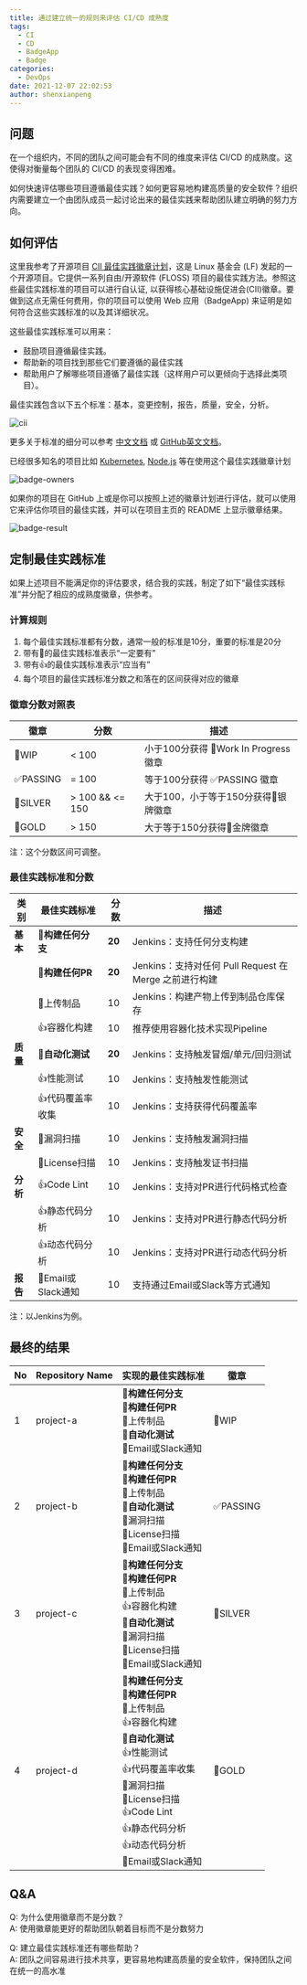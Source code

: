 ```yaml
---
title: 通过建立统一的规则来评估 CI/CD 成熟度
tags:
  - CI
  - CD
  - BadgeApp
  - Badge
categories:
  - DevOps
date: 2021-12-07 22:02:53
author: shenxianpeng
---
```


## 问题

在一个组织内，不同的团队之间可能会有不同的维度来评估 CI/CD 的成熟度。这使得对衡量每个团队的 CI/CD 的表现变得困难。

如何快速评估哪些项目遵循最佳实践？如何更容易地构建高质量的安全软件？组织内需要建立一个由团队成员一起讨论出来的最佳实践来帮助团队建立明确的努力方向。

## 如何评估

这里我参考了开源项目 [CII 最佳实践徽章计划](https://github.com/coreinfrastructure/best-practices-badge)，这是 Linux 基金会 (LF) 发起的一个开源项目。它提供一系列自由/开源软件 (FLOSS) 项目的最佳实践方法。参照这些最佳实践标准的项目可以进行自认证, 以获得核心基础设施促进会(CII)徽章。要做到这点无需任何费用，你的项目可以使用 Web 应用（BadgeApp) 来证明是如何符合这些实践标准的以及其详细状况。

这些最佳实践标准可以用来：

* 鼓励项目遵循最佳实践。
* 帮助新的项目找到那些它们要遵循的最佳实践
* 帮助用户了解哪些项目遵循了最佳实践（这样用户可以更倾向于选择此类项目）。

最佳实践包含以下五个标准：基本，变更控制，报告，质量，安全，分析。

![cii](cicd-assessment/cii.png)

更多关于标准的细分可以参考 [中文文档](https://hardenedlinux.github.io/2016/08/04/best-practices-criteria-for-floss-part1.html) 或 [GitHub英文文档](https://github.com/coreinfrastructure/best-practices-badge/blob/main/doc/criteria.md)。

已经很多知名的项目比如 [Kubernetes](https://bestpractices.coreinfrastructure.org/en/projects/569), [Node.js](https://bestpractices.coreinfrastructure.org/zh-CN/projects/29) 等在使用这个最佳实践徽章计划

![badge-owners](cicd-assessment/badge-owners.png)

如果你的项目在 GitHub 上或是你可以按照上述的徽章计划进行评估，就可以使用它来评估你项目的最佳实践，并可以在项目主页的 README 上显示徽章结果。

![badge-result](cicd-assessment/badge-result.png)
## 定制最佳实践标准

如果上述项目不能满足你的评估要求，结合我的实践，制定了如下“最佳实践标准”并分配了相应的成熟度徽章，供参考。
### 计算规则

1. 每个最佳实践标准都有分数，通常一般的标准是10分，重要的标准是20分
2. 带有🔰的最佳实践标准表示“一定要有”
3. 带有👍的最佳实践标准表示“应当有”
4. 每个项目的最佳实践标准分数之和落在的区间获得对应的徽章

### 徽章分数对照表

|徽章  | 分数 | 描述
|----  | --  | -- |
| 🚩WIP | < 100 | 小于100分获得 🚩Work In Progress 徽章 |
| ✅PASSING | = 100 | 等于100分获得 ✅PASSING 徽章 |
| 🥈SILVER | > 100 && <= 150 | 大于100，小于等于150分获得🥈银牌徽章 |
| 🥇GOLD | > 150 | 大于等于150分获得🥇金牌徽章 |

注：这个分数区间可调整。

### 最佳实践标准和分数

|类别      | 最佳实践标准        | 分数 | 描述 |
|----      | ----------------- | -----| ----------- |
|**基本**  | 🔰**构建任何分支** | **20** | Jenkins：支持任何分支构建 |
|          | 🔰**构建任何PR**  | **20** | Jenkins：支持对任何 Pull Request 在 Merge 之前进行构建 |
|          | 🔰上传制品        | 10 | Jenkins：构建产物上传到制品仓库保存 |
|          | 👍容器化构建      | 10  | 推荐使用容器化技术实现Pipeline |
| **质量** | 🔰**自动化测试**   | **20** | Jenkins：支持触发冒烟/单元/回归测试 |
|          | 👍性能测试        | 10 | Jenkins：支持触发性能测试 |
|          | 👍代码覆盖率收集  | 10 | Jenkins：支持获得代码覆盖率 |
| **安全** | 🔰漏洞扫描        | 10  |  Jenkins：支持触发漏洞扫描 |
|          | 🔰License扫描    | 10  | Jenkins：支持触发证书扫描 |
| **分析**  | 👍Code Lint     | 10  | Jenkins：支持对PR进行代码格式检查 |
|          | 👍静态代码分析    | 10  | Jenkins：支持对PR进行静态代码分析 |
|          | 👍动态代码分析    | 10  | Jenkins：支持对PR进行动态代码分析 |
| **报告** | 🔰Email或Slack通知 | 10 | 支持通过Email或Slack等方式通知 |

注：以Jenkins为例。

## 最终的结果

|No | Repository Name | 实现的最佳实践标准 |徽章 |
|---| --------------- | --------- | ---- |
| 1 | project-a       | 🔰**构建任何分支**</br>🔰**构建任何PR**</br>🔰上传制品</br>🔰**自动化测试**</br>🔰Email或Slack通知 | 🚩WIP |
| 2 | project-b       | 🔰**构建任何分支**</br>🔰**构建任何PR**</br>🔰上传制品</br>🔰**自动化测试**</br>🔰漏洞扫描</br>🔰License扫描</br>🔰Email或Slack通知 | ✅PASSING |
| 3 | project-c       | 🔰**构建任何分支**</br>🔰**构建任何PR**</br>🔰上传制品</br>👍容器化构建</br>🔰**自动化测试**</br>🔰漏洞扫描</br>🔰License扫描</br>🔰Email或Slack通知 | 🥈SILVER |
| 4 | project-d       | 🔰**构建任何分支**</br>🔰**构建任何PR**</br>🔰上传制品</br>👍容器化构建</br>🔰**自动化测试**</br>👍性能测试</br>👍代码覆盖率收集</br>🔰漏洞扫描</br>🔰License扫描</br>👍Code Lint</br>👍静态代码分析</br>👍动态代码分析</br>🔰Email或Slack通知 | 🥇GOLD |

## Q&A

Q: 为什么使用徽章而不是分数？\
A: 使用徽章能更好的帮助团队朝着目标而不是分数努力

Q: 建立最佳实践标准还有哪些帮助？\
A: 团队之间容易进行技术共享，更容易地构建高质量的安全软件，保持团队之间在统一的高水准
